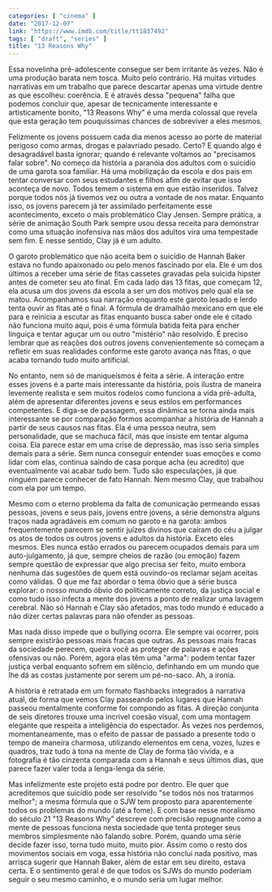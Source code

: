 ```yaml
---
categories: [ "cinema" ]
date: "2017-12-07"
link: "https://www.imdb.com/title/tt1837492"
tags: [ "draft", "series" ]
title: "13 Reasons Why"
---
```

Essa novelinha pré-adolescente consegue ser bem irritante às vezes. Não é uma produção barata nem tosca. Muito pelo contrário. Há muitas virtudes narrativas em um trabalho que parece descartar apenas uma virtude dentre as que escolheu: coerência. E é através dessa "pequena" falha que podemos concluir que, apesar de tecnicamente interessante e artisticamente bonito, "13 Reasons Why" é uma merda colossal que revela que esta geração tem pouquíssimas chances de sobreviver a eles mesmos.

Felizmente os jovens possuem cada dia menos acesso ao porte de material perigoso como armas, drogas e palavriado pesado. Certo? E quando algo é desagradável basta ignorar; quando é relevante voltamos ao "precisamos falar sobre". No começo da história a paranóia dos adultos com o suicídio de uma garota soa familiar. Há uma mobilização da escola e dos pais em tentar conversar com seus estudantes e filhos afim de evitar que isso aconteça de novo. Todos temem o sistema em que estão inseridos. Talvez porque todos nós já tivemos vez ou outra a vontade de nos matar. Enquanto isso, os jovens parecem já ter assimilado perfeitamente esse acontecimento, exceto o mais problemático Clay Jensen. Sempre prática, a série de animação South Park sempre usou dessa receita para demonstrar como uma situação inofensiva nas mãos dos adultos vira uma tempestade sem fim. E nesse sentido, Clay já é um adulto.

O garoto problemático que não aceita bem o suicídio de Hannah Baker estava no fundo apaixonado ou pelo menos fascinado por ela. Ele é um dos últimos a receber uma série de fitas cassetes gravadas pela suicida hipster antes de cometer seu ato final. Em cada lado das 13 fitas, que começam 12, ela acusa um dos jovens da escola a ser um dos motivos pelo qual ela se matou. Acompanhamos sua narração enquanto este garoto lesado e lerdo tenta ouvir as fitas até o final. A fórmula de dramalhão mexicano em que ele para e reinicia a escutar as fitas enquanto busca saber onde ele é citado não funciona muito aqui, pois é uma fórmula batida feita para encher linguiça e tentar aguçar um ou outro "mistério" não resolvido. É preciso lembrar que as reações dos outros jovens convenientemente só começam a refletir em suas realidades conforme este garoto avança nas fitas, o que acaba tornando tudo muito artificial.

No entanto, nem só de maniqueísmos é feita a série. A interação entre esses jovens é a parte mais interessante da história, pois ilustra de maneira levemente realista e sem muitos rodeios como funciona a vida pré-adulta, além de apresentar diferentes jovens e seus estilos em performances competentes. E diga-se de passagem, essa dinâmica se torna ainda mais interessante se por comparação formos acompanhar a história de Hannah a partir de seus causos nas fitas. Ela é uma pessoa neutra, sem personalidade, que se machuca fácil, mas que insiste em tentar alguma coisa. Ela parece estar em uma crise de depressão, mas isso seria simples demais para a série. Sem nunca conseguir entender suas emoções e como lidar com elas, continua saindo de casa porque acha (eu acredito) que eventualmente vai acabar tudo bem. Tudo são especulações, já que ninguém parece conhecer de fato Hannah. Nem mesmo Clay, que trabalhou com ela por um tempo.

Mesmo com o eterno problema da falta de comunicação permeando essas pessoas, jovens e seus pais, jovens entre jovens, a série demonstra alguns traços nada agradáveis em comum no garoto e na garota: ambos frequentemente parecem se sentir juízes divinos que caíram do céu a julgar os atos de todos os outros jovens e adultos da história. Exceto eles mesmos. Eles nunca estão errados ou parecem ocupados demais para um auto-julgamento, já que, sempre cheios de razão (ou emoção) fazem sempre questão de expressar que algo precisa ser feito, muito embora nenhuma das sugestões de quem está ouvindo-os reclamar sejam aceitas como válidas. O que me faz abordar o tema óbvio que a série busca explorar: o nosso mundo óbvio do politicamente correto, da justiça social e como tudo isso infecta a mente dos jovens a ponto de realizar uma lavagem cerebral. Não só Hannah e Clay são afetados, mas todo mundo é educado a não dizer certas palavras para não ofender as pessoas.

Mas nada disso impede que o bullying ocorra. Ele sempre vai ocorrer, pois sempre existirão pessoas mais fracas que outras. As pessoas mais fracas da sociedade perecem, queira você as proteger de palavras e ações ofensivas ou não. Porém, agora elas têm uma "arma": podem tentar fazer justiça verbal enquanto sofrem em silêncio, definhando em um mundo que lhe dá as costas justamente por serem um pé-no-saco. Ah, a ironia.

A história é retratada em um formato flashbacks integrados à narrativa atual, de forma que vemos Clay passeando pelos lugares que Hannah passeou mentalmente conforme foi compondo as fitas. A direção conjunta de seis diretores trouxe uma incrível coesão visual, com uma montagem elegante que respeita a inteligência do espectador. Às vezes nos perdemos, momentaneamente, mas o efeito de passar de passado a presente todo o tempo de maneira charmosa, utilizando elementos em cena, vozes, luzes e quadros, traz tudo à tona na mente de Clay de forma tão vívida, e a fotografia é tão cinzenta comparada com a Hannah e seus últimos dias, que parece fazer valer toda a lenga-lenga da série.

Mas infelizmente este projeto está podre por dentro. Ele quer que acreditemos que suicídio pode ser resolvido "se todos nós nos tratarmos melhor"; a mesma fórmula que o SJW tem proposto para aparentemente todos os problemas do mundo (até a fome). E com base nesse moralismo do século 21 "13 Reasons Why" descreve com precisão repugnante como a mente de pessoas funciona nesta sociedade que tenta proteger seus membros simplesmente não falando sobre. Porém, quando uma série decide fazer isso, torna tudo muito, muito pior. Assim como o resto dos movimentos sociais em voga, essa história não conclui nada positivo, mas arrisca sugerir que Hannah Baker, além de estar em seu direito, estava certa. E o sentimento geral é de que todos os SJWs do mundo poderiam seguir o seu mesmo caminho, e o mundo seria um lugar melhor.
